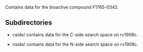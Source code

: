 Contains data for the bioactive compound F1765-0342.

## Subdirectories

- cside/ contains data for the C-side search space on rv1908c.

- nside/ contains data for the N-side search space on rv1908c.

